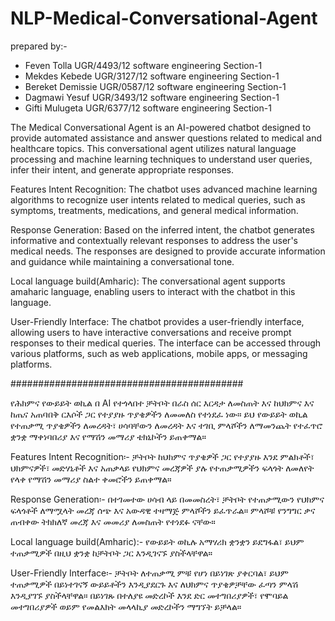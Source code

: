 # NLP-Medical-Conversational-Agent

prepared by:-

- Feven Tolla UGR/4493/12 software engineering Section-1
- Mekdes Kebede UGR/3127/12 software engineering Section-1
- Bereket Demissie UGR/0587/12 software engineering Section-1
- Dagmawi Yesuf UGR/3493/12 software engineering Section-1
- Gifti Mulugeta UGR/6377/12 software engineering Section-1

The Medical Conversational Agent is an AI-powered chatbot designed to provide automated assistance and answer questions related to medical and healthcare topics. This conversational agent utilizes natural language processing and machine learning techniques to understand user queries, infer their intent, and generate appropriate responses.

Features
Intent Recognition: The chatbot uses advanced machine learning algorithms to recognize user intents related to medical queries, such as symptoms, treatments, medications, and general medical information.

Response Generation: Based on the inferred intent, the chatbot generates informative and contextually relevant responses to address the user's medical needs. The responses are designed to provide accurate information and guidance while maintaining a conversational tone.

Local language build(Amharic): The conversational agent supports amaharic language, enabling users to interact with the chatbot in this language.

User-Friendly Interface: The chatbot provides a user-friendly interface, allowing users to have interactive conversations and receive prompt responses to their medical queries. The interface can be accessed through various platforms, such as web applications, mobile apps, or messaging platforms.

##########################################

የሕክምና የውይይት ወኪል በ AI የተጎላበተ ቻትቦት በራስ ሰር እርዳታ ለመስጠት እና ከህክምና እና ከጤና አጠባበቅ ርእሶች ጋር የተያያዙ ጥያቄዎችን ለመመለስ የተነደፈ ነው። ይህ የውይይት ወኪል የተጠቃሚ ጥያቄዎችን ለመረዳት፣ ሀሳባቸውን ለመረዳት እና ተገቢ ምላሾችን ለማመንጨት የተፈጥሮ ቋንቋ ማቀነባበሪያ እና የማሽን መማሪያ ቴክኒኮችን ይጠቀማል።

Features
Intent Recognition፡- ቻትቦት ከህክምና ጥያቄዎች ጋር የተያያዙ እንደ ምልክቶች፣ ህክምናዎች፣ መድሃኒቶች እና አጠቃላይ የህክምና መረጃዎች ያሉ የተጠቃሚዎችን ፍላጎት ለመለየት የላቀ የማሽን መማሪያ ስልተ ቀመሮችን ይጠቀማል።

Response Generation፡- በተገመተው ሀሳብ ላይ በመመስረት፣ ቻትቦት የተጠቃሚውን የህክምና ፍላጎቶች ለማሟላት መረጃ ሰጭ እና አውዳዊ ተዛማጅ ምላሾችን ይፈጥራል። ምላሾቹ የንግግር ቃና ጠብቀው ትክክለኛ መረጃ እና መመሪያ ለመስጠት የተነደፉ ናቸው።

Local language build(Amharic):- የውይይት ወኪሉ አማሃሪክ ቋንቋን ይደግፋል፣ ይህም ተጠቃሚዎች በዚህ ቋንቋ ከቻትቦት ጋር እንዲገናኙ ያስችላቸዋል።

User-Friendly Interface፡- ቻትቦት ለተጠቃሚ ምቹ የሆነ በይነገጽ ያቀርባል፣ ይህም ተጠቃሚዎች በይነተገናኝ ውይይቶችን እንዲያደርጉ እና ለህክምና ጥያቄዎቻቸው ፈጣን ምላሽ እንዲያገኙ ያስችላቸዋል። በይነገጹ በተለያዩ መድረኮች እንደ ድር መተግበሪያዎች፣ የሞባይል መተግበሪያዎች ወይም የመልእክት መላላኪያ መድረኮችን ማግኘት ይቻላል።
